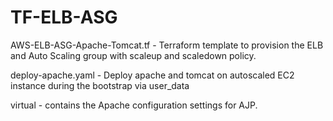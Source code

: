 # TF-ELB-ASG

AWS-ELB-ASG-Apache-Tomcat.tf	-	Terraform template to provision the ELB and Auto Scaling group with scaleup and scaledown policy.

deploy-apache.yaml	-	Deploy apache and tomcat on autoscaled EC2 instance during the bootstrap via user_data

virtual	-	contains the Apache configuration settings for AJP.

